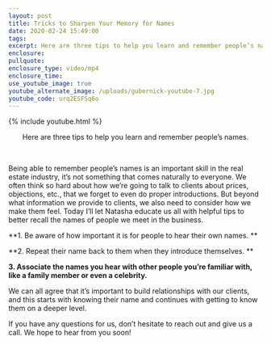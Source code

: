 ```yaml
---
layout: post
title: Tricks to Sharpen Your Memory for Names
date: 2020-02-24 15:49:00
tags:
excerpt: Here are three tips to help you learn and remember people’s names.
enclosure:
pullquote:
enclosure_type: video/mp4
enclosure_time:
use_youtube_image: true
youtube_alternate_image: /uploads/gubernick-youtube-7.jpg
youtube_code: urq2ESFSq6o
---
```


{% include youtube.html %}

<center>Here are three tips to help you learn and remember people&rsquo;s names.</center>

&nbsp;

Being able to remember people’s names is an important skill in the real estate industry, it’s not something that comes naturally to everyone. We often think so hard about how we’re going to talk to clients about prices, objections, etc., that we forget to even do proper introductions. But beyond what information we provide to clients, we also need to consider how we make them feel. Today I’ll let Natasha educate us all with helpful tips to better recall the names of people we meet in the business.

**1\. Be aware of how important it is for people to hear their own names. **

**2\. Repeat their name back to them when they introduce themselves. **

**3\. Associate the names you hear with other people you’re familiar with, like a family member or even a celebrity.**

We can all agree that it’s important to build relationships with our clients, and this starts with knowing their name and continues with getting to know them on a deeper level.

If you have any questions for us, don’t hesitate to reach out and give us a call. We hope to hear from you soon\!

&nbsp;
